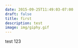 ```yaml
---
date: 2015-09-25T11:49:03-07:00
draft: false
title: first
description: test
image: img/giphy.gif
---
```

test 123